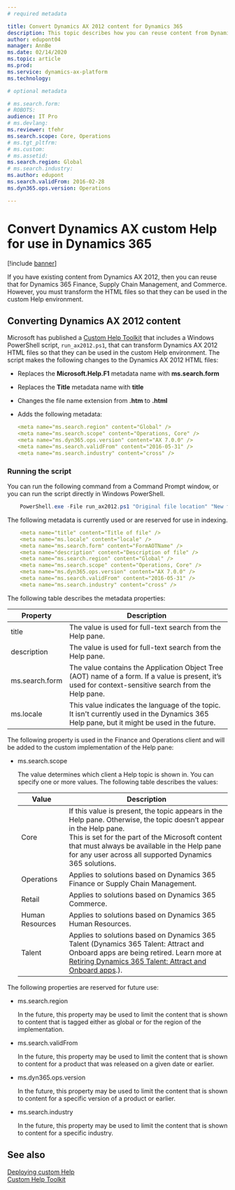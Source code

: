 ```yaml
---
# required metadata

title: Convert Dynamics AX 2012 content for Dynamics 365
description: This topic describes how you can reuse content from Dynamics AX for your Dynamics 365 solution. 
author: edupont04
manager: AnnBe
ms.date: 02/14/2020
ms.topic: article
ms.prod: 
ms.service: dynamics-ax-platform
ms.technology: 

# optional metadata

# ms.search.form: 
# ROBOTS: 
audience: IT Pro
# ms.devlang: 
ms.reviewer: tfehr
ms.search.scope: Core, Operations
# ms.tgt_pltfrm: 
# ms.custom: 
# ms.assetid: 
ms.search.region: Global
# ms.search.industry: 
ms.author: edupont
ms.search.validFrom: 2016-02-28
ms.dyn365.ops.version: Operations

---
```


# Convert Dynamics AX custom Help for use in Dynamics 365

[!include [banner](../includes/banner.md)]

If you have existing content from Dynamics AX 2012, then you can reuse that for Dynamics 365 Finance, Supply Chain Management, and Commerce. However, you must transform the HTML files so that they can be used in the custom Help environment.  

## Converting Dynamics AX 2012 content

Microsoft has published a [Custom Help Toolkit](custom-help-toolkit.md) that includes a Windows PowerShell script, ```run_ax2012.ps1```, that can transform Dynamics AX 2012 HTML files so that they can be used in the custom Help environment. The script makes the following changes to the Dynamics AX 2012 HTML files:  

- Replaces the **Microsoft.Help.F1** metadata name with **ms.search.form**  

- Replaces the **Title** metadata name with **title**  

- Changes the file name extension from **.htm** to **.html**  

- Adds the following metadata:  

    ```yaml
    <meta name="ms.search.region" content="Global" />  
    <meta name="ms.search.scope" content="Operations, Core" />  
    <meta name="ms.dyn365.ops.version" content="AX 7.0.0" />  
    <meta name="ms.search.validFrom" content="2016-05-31" />  
    <meta name="ms.search.industry" content="cross" />  
    ```

### Running the script

You can run the following command from a Command Prompt window, or you can run the script directly in Windows PowerShell.  

```powershell
    PowerShell.exe -File run_ax2012.ps1 "Original file location" "New file location"  
```

The following metadata is currently used or are reserved for use in indexing.  

```yaml
    <meta name="title" content="Title of file" />  
    <meta name="ms.locale" content="locale" />  
    <meta name="ms.search.form" content="FormAOTName" />  
    <meta name="description" content="Description of file" />  
    <meta name="ms.search.region" content="Global" />  
    <meta name="ms.search.scope" content="Operations, Core" />  
    <meta name="ms.dyn365.ops.version" content="AX 7.0.0" />  
    <meta name="ms.search.validFrom" content="2016-05-31" />  
    <meta name="ms.search.industry" content="cross" />  
```

The following table describes the metadata properties:  

|Property  |Description  |
|----------|-------------|
|title | The value is used for full-text search from the Help pane. |
|description  | The value is used for full-text search from the Help pane.  |
|ms.search.form | The value contains the Application Object Tree (AOT) name of a form. If a value is present, it’s used for context-sensitive search from the Help pane. |
|ms.locale |This value indicates the language of the topic. It isn't currently used in the Dynamics 365 Help pane, but it might be used in the future.   |

The following property is used in the Finance and Operations client and will be added to the custom implementation of the Help pane:  

- ms.search.scope

    The value determines which client a Help topic is shown in. You can specify one or more values. The following table describes the values:

    |Value|Description|
    |-----|-----------|
    |Core|If this value is present, the topic appears in the Help pane. Otherwise, the topic doesn’t appear in the Help pane. </br>This is set for the part of the Microsoft content that must always be available in the Help pane for any user across all supported Dynamics 365 solutions.|
    |Operations|Applies to solutions based on Dynamics 365 Finance or Supply Chain Management.|
    |Retail    |Applies to solutions based on Dynamics 365 Commerce.|
    |Human Resources  |Applies to solutions based on Dynamics 365 Human Resources.|
    |Talent    |Applies to solutions based on Dynamics 365 Talent (Dynamics 365 Talent: Attract and Onboard apps are being retired. Learn more at [Retiring Dynamics 365 Talent: Attract and Onboard apps](https://community.dynamics.com/365/talent/b/dynamics365fortalent/posts/retiring-dynamics-365-talent-attract-and-onboard-apps).).|

The following properties are reserved for future use:

- ms.search.region

    In the future, this property may be used to limit the content that is shown to content that is tagged either as global or for the region of the implementation.
- ms.search.validFrom

    In the future, this property may be used to limit the content that is shown to content for a product that was released on a given date or earlier.
- ms.dyn365.ops.version

    In the future, this property may be used to limit the content that is shown to content for a specific version of a product or earlier.

- ms.search.industry

    In the future, this property may be used to limit the content that is shown to content for a specific industry.

## See also

[Deploying custom Help](deploy.md)  
[Custom Help Toolkit](custom-help-toolkit.md)  
